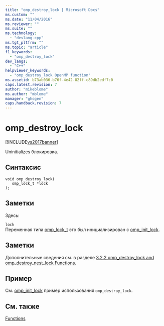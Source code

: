 ```yaml
---
title: "omp_destroy_lock | Microsoft Docs"
ms.custom: ""
ms.date: "11/04/2016"
ms.reviewer: ""
ms.suite: ""
ms.technology: 
  - "devlang-cpp"
ms.tgt_pltfrm: ""
ms.topic: "article"
f1_keywords: 
  - "omp_destroy_lock"
dev_langs: 
  - "C++"
helpviewer_keywords: 
  - "omp_destroy_lock OpenMP function"
ms.assetid: b73ab036-b76f-4e42-82ff-c89db2edf7c0
caps.latest.revision: 7
author: "mikeblome"
ms.author: "mblome"
manager: "ghogen"
caps.handback.revision: 7
---
```

# omp_destroy_lock
[!INCLUDE[vs2017banner](../../../assembler/inline/includes/vs2017banner.md)]

Uninitializes блокировка.  
  
## Синтаксис  
  
```  
void omp_destroy_lock(  
   omp_lock_t *lock  
);  
```  
  
## Заметки  
 Здесь:  
  
 `lock`  
 Переменная типа [omp\_lock\_t](../../../parallel/openmp/reference/omp-lock-t.md) это был инициализирован с  [omp\_init\_lock](../../../parallel/openmp/reference/omp-init-lock.md).  
  
## Заметки  
 Дополнительные сведения см. в разделе [3.2.2 omp\_destroy\_lock and omp\_destroy\_nest\_lock Functions](../Topic/3.2.2%20omp_destroy_lock%20and%20omp_destroy_nest_lock%20Functions.md).  
  
## Пример  
 См. [omp\_init\_lock](../../../parallel/openmp/reference/omp-init-lock.md) пример использования  `omp_destroy_lock`.  
  
## См. также  
 [Functions](../../../parallel/openmp/reference/openmp-functions.md)
